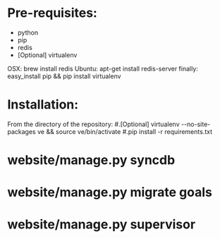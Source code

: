 Pre-requisites:
===============
* python
* pip
* redis
* [Optional] virtualenv

OSX: brew install redis
Ubuntu: apt-get install redis-server
finally: easy_install pip && pip install virtualenv

Installation:
=============

From the directory of the repository:
#.[Optional] virtualenv --no-site-packages ve && source ve/bin/activate
#.pip install -r requirements.txt
# website/manage.py syncdb
# website/manage.py migrate goals
# website/manage.py supervisor
